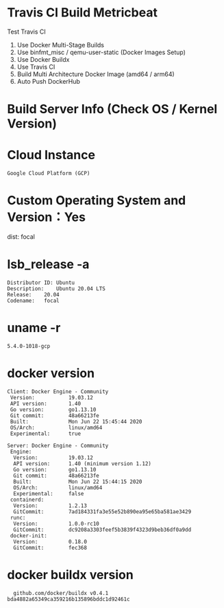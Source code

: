 # Travis CI Build Metricbeat
Test Travis CI
1. Use Docker Multi-Stage Builds  
2. Use binfmt_misc / qemu-user-static (Docker Images Setup)  
3. Use Docker Buildx  
4. Use Travis CI  
5. Build Multi Architecture Docker Image (amd64 / arm64)  
6. Auto Push DockerHub  

# Build Server Info (Check OS / Kernel Version)
# Cloud Instance
    Google Cloud Platform (GCP)

# Custom Operating System and Version：Yes
  dist: focal

# lsb_release -a
    Distributor ID:	Ubuntu
    Description:	Ubuntu 20.04 LTS
    Release:	20.04
    Codename:	focal

# uname -r
    5.4.0-1018-gcp

# docker version
    Client: Docker Engine - Community
     Version:           19.03.12
     API version:       1.40
     Go version:        go1.13.10
     Git commit:        48a66213fe
     Built:             Mon Jun 22 15:45:44 2020
     OS/Arch:           linux/amd64
     Experimental:      true

    Server: Docker Engine - Community
     Engine:
      Version:          19.03.12
      API version:      1.40 (minimum version 1.12)
      Go version:       go1.13.10
      Git commit:       48a66213fe
      Built:            Mon Jun 22 15:44:15 2020
      OS/Arch:          linux/amd64
      Experimental:     false
     containerd:
      Version:          1.2.13
      GitCommit:        7ad184331fa3e55e52b890ea95e65ba581ae3429
     runc:
      Version:          1.0.0-rc10
      GitCommit:        dc9208a3303feef5b3839f4323d9beb36df0a9dd
     docker-init:
      Version:          0.18.0
      GitCommit:        fec368
  
  # docker buildx version
      github.com/docker/buildx v0.4.1 bda4882a65349ca359216b135896bddc1d92461c
